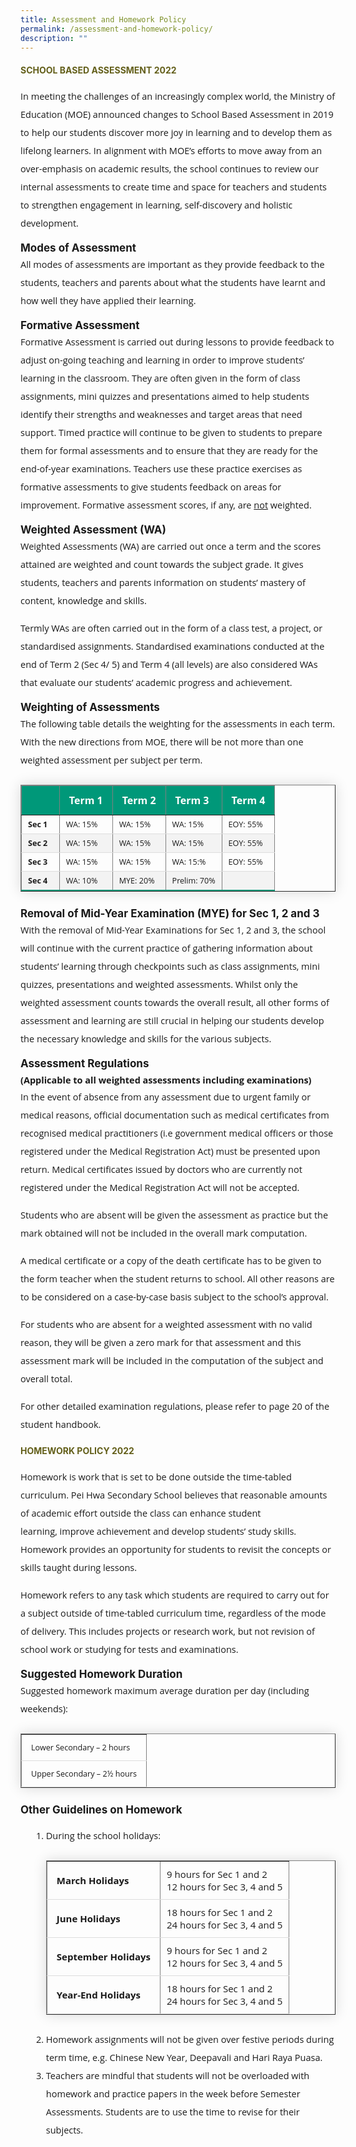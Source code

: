 ```yaml
---
title: Assessment and Homework Policy
permalink: /assessment-and-homework-policy/
description: ""
---
```

<h4 style="color:#635f1a;font-weight:bold">SCHOOL BASED ASSESSMENT 2022</h4>

<p style="font-size:14.5px; line-height:2;margin-top:15px; font-family:Open Sans">In meeting the challenges of an increasingly complex world, the Ministry of Education (MOE) announced changes to School Based Assessment in 2019 to help our students discover more joy in learning and to develop them as lifelong learners. In alignment with MOE’s efforts to move away from an over-emphasis on academic results, the school continues to review our internal assessments to create time and space for teachers and students to strengthen engagement in learning, self-discovery and holistic development.</p>

<p style="margin-top:15px;font-size:17px;"><strong>Modes of Assessment</strong></p>

<p style="font-size:14.5px; line-height:2;margin:-15px 0 13px 0px;font-family:Open Sans;">All modes of assessments are important as they provide feedback to the students, teachers and parents about what the students have learnt and how well they have applied their learning.</p>

<p style="margin-top:15px;font-size:17px;"><strong>Formative Assessment</strong></p>

<p style="font-size:14.5px; line-height:2;margin:-15px 0 13px 0px;font-family:Open Sans;">Formative Assessment is carried out during lessons to provide feedback to adjust on-going teaching and learning in order to improve students’ learning in the classroom. They are often given in the form of class assignments, mini quizzes and presentations aimed to help students identify their strengths and weaknesses and target areas that need support. Timed practice will continue to be given to students to prepare them for formal assessments and to ensure that they are ready for the end-of-year examinations. Teachers use these practice exercises as formative assessments to give students feedback on areas for improvement. Formative assessment scores, if any, are&nbsp;<u>not</u>&nbsp;weighted.</p>

<p style="margin-top:15px;font-size:17px;"><strong>Weighted Assessment (WA)</strong></p>

<p style="font-size:14.5px; line-height:2;margin:-15px 0 13px 0px;font-family:Open Sans;">Weighted Assessments (WA) are carried out once a term and the scores attained are weighted and count towards the subject grade. It gives students, teachers and parents information on students’ mastery of content, knowledge and skills.</p>

<p style="margin-top:15px;font-size:14.5px; line-height:2;font-family:Open Sans;">Termly WAs are often carried out in the form of a class test, a project, or standardised assignments. Standardised examinations conducted at the end of Term 2 (Sec 4/ 5) and Term 4 (all levels) are also considered WAs that evaluate our students’ academic progress and achievement.</p>

<p style="margin-top:15px;font-size:17px;"><strong>Weighting of Assessments</strong></p>

<p style="font-size:14.5px; line-height:2;margin:-15px 0 13px 0px;font-family:Open Sans;">The following table details the weighting for the assessments in each term. With the new directions from MOE, there will be not more than one weighted assessment per subject per term.</p>


<table border="1" style="border-collapse: collapse;margin: 25px 0;font-size: 0.9em;font-family: sans-serif;min-width: 400px; box-shadow: 0 0 20px rgba(0, 0, 0, 0.15);">
	
<thead style="background-color: #009879; font-weight: bold; font-size: 16px;">
		<tr>
			<td style="text-align:left;color:white;padding:12px 15px;font-family:Open Sans; width:15%;">&nbsp;</td>
			<td style="text-align:left;color:white;padding:12px 15px;font-family:Open Sans;">Term 1</td>
			<td style="text-align:left;color:white;padding:12px 15px;font-family:Open Sans;">Term 2</td>
			<td style="text-align:left;color:white;padding:12px 15px;font-family:Open Sans;">Term 3</td>
			<td style="text-align:left;color:white;padding:12px 15px;font-family:Open Sans;">Term 4</td>
		</tr>
	</thead>

	
<tbody>
<tr style="border-bottom: 1px solid #dddddd;">
<td style="padding: 6px 10px;font-family:Open Sans;"><strong>Sec 1</strong></td>
<td style="padding: 6px 10px; font-family:Open Sans;">WA: 15%</td>
<td style="padding: 6px 10px;font-family:Open Sans;">WA: 15%</td>
<td style="padding: 6px 10px;font-family:Open Sans;">WA: 15%</td>
<td style="padding: 6px 10px;font-family:Open Sans;">EOY: 55%</td>
</tr>
	
<tr style ="background-color: #f3f3f3;border-bottom: 1px solid #dddddd;">
<td style="padding: 6px 10px;font-family:Open Sans;"><strong>Sec 2</strong></td>
<td style="padding: 6px 10px;font-family:Open Sans;">WA: 15%</td>
<td style="padding: 6px 10px;font-family:Open Sans;">WA: 15%</td>
<td style="padding: 6px 10px;font-family:Open Sans;">WA: 15%</td>
<td style="padding: 6px 10px;font-family:Open Sans;">EOY: 55%</td>
</tr>
															
<tr style="border-bottom: 1px solid #dddddd;">
<td style="padding: 6px 10px;font-family:Open Sans;"><strong>Sec 3</strong></td>
<td style="padding: 6px 10px;font-family:Open Sans;">WA: 15%</td>
<td style="padding: 6px 10px;font-family:Open Sans;">WA: 15%</td>
<td style="padding: 6px 10px;font-family:Open Sans;">WA: 15:%</td>
<td style="padding: 6px 10px;font-family:Open Sans;">EOY: 55%</td>
</tr>
															
<tr style="border-bottom: 2px solid #009879;     background-color: #f3f3f3;">
<td style="padding: 6px 10px;font-family:Open Sans;"><strong>Sec 4</strong></td>
<td style="padding: 6px 10px;font-family:Open Sans;">WA: 10%</td>
<td style="padding: 6px 10px;font-family:Open Sans;">MYE: 20%</td>
<td style="padding: 6px 10px;font-family:Open Sans;">Prelim: 70%</td>
<td style="padding: 6px 10px;font-family:Open Sans;">&nbsp;</td>
</tr>
	
</tbody>
</table>

<p style="margin-top:15px;font-size:17px;"><strong>Removal of Mid-Year Examination (MYE) for Sec 1, 2 and 3</strong></p>

<p style="font-size:14.5px; line-height:2;margin:-15px 0 13px 0px;font-family:Open Sans;">With the removal of Mid-Year Examinations for Sec 1, 2 and 3, the school will continue with the current practice of gathering information about students’ learning through checkpoints such as class assignments, mini quizzes, presentations&nbsp;and weighted assessments. Whilst only the weighted assessment counts towards the overall result, all other forms of assessment and learning are still crucial in helping our students develop the necessary knowledge and skills for the various subjects.</p>

<p style="margin-top:15px;font-size:17px;"><strong>Assessment Regulations&nbsp;</strong></p>

<p style="font-size:14.5px; line-height:2;margin:-15px 0 13px 0px;font-family:Open Sans;"><strong>(Applicable to all weighted assessments including examinations)&nbsp;</strong></p>

<p style="font-size:14.5px; line-height:2;margin:-15px 0 13px 0px;font-family:Open Sans;">In the event of absence from any assessment due to urgent family or medical reasons, official documentation such as medical certificates from recognised medical practitioners (i.e government medical officers or those registered under the Medical Registration Act) must be presented upon return. Medical certificates issued by doctors who are currently not registered under the Medical Registration Act will not be accepted.&nbsp;</p>

<p style="margin-top:15px;font-size:14.5px; line-height:2;font-family:Open Sans;">Students who are absent will be given the assessment as practice but the mark obtained will not be included in the overall mark computation.</p>

<p style="margin-top:15px;font-size:14.5px; line-height:2;font-family:Open Sans;">A medical certificate or a copy of the death certificate has to be given to the form teacher when the student returns to school. All other reasons are to be considered on a case-by-case basis subject to the school’s approval.</p>

<p style="margin-top:15px;font-size:14.5px; line-height:2;font-family:Open Sans;">For students who are absent for a weighted assessment with no valid reason, they will be given a zero mark for that assessment and this assessment mark will be included in the computation of the subject and overall total.&nbsp;</p>

<p style="margin-top:15px;font-size:14.5px; line-height:2;font-family:Open Sans;">For other detailed examination regulations, please refer to page 20 of the student handbook.</p>

<h4 style="color:#635f1a;font-weight:bold">HOMEWORK POLICY 2022</h4>

<p style="font-size:14.5px; line-height:2;margin-top:15px; font-family:Open Sans">Homework is work that is set to be done outside the time-tabled curriculum. Pei Hwa Secondary School believes that&nbsp;reasonable amounts of academic effort outside the class can enhance student learning,&nbsp;improve achievement&nbsp;and&nbsp;develop students’ study skills. Homework provides an opportunity for students to revisit the concepts or skills taught during lessons.&nbsp;</p>

<p style="margin-top:15px;font-size:14.5px; line-height:2;font-family:Open Sans;">Homework refers to any task which students are required to carry out for a subject outside of time-tabled curriculum time, regardless of the mode of delivery. This includes projects or research work, but not revision of school work or studying for tests and examinations.</p>

<p style="margin-top:15px;font-size:17px;"><strong>Suggested Homework Duration</strong></p>

<p style="font-size:14.5px; line-height:2;margin:-15px 0 13px 0px;font-family:Open Sans;">Suggested homework maximum average duration per day (including weekends):</p>

<table border="1" style="border-collapse: collapse;margin: 25px 0;font-size: 0.9em;font-family: sans-serif;min-width: 400px; box-shadow: 0 0 20px rgba(0, 0, 0, 0.15);">

<tbody>
<tr style="border-bottom: 1px solid #dddddd;">
<td style="padding: 12px 15px; font-family:Open Sans;">Lower Secondary&nbsp;– 2&nbsp;hours</td>
</tr>
															
<tr style="border-bottom: 1px solid #dddddd; ">
<td style="padding: 12px 15px;font-family:Open Sans;">Upper Secondary&nbsp;– 2½ hours</td>
</tr>
	
</tbody>
</table>

<p style="margin-top:15px;font-size:17px;"><strong>Other Guidelines on Homework</strong></p>
<ol style="margin-top:5px;">
<li aria-level="1" style="font-size:14.5px; line-height:2;margin-left:17px;font-family:Open Sans;">During the school holidays:

<table border="1" style="border-collapse: collapse;margin: 25px 0;font-size: 0.9em;font-family: sans-serif;min-width: 400px; box-shadow: 0 0 20px rgba(0, 0, 0, 0.15);">
	
<tbody>
<tr style="border-bottom: 1px solid #dddddd;">
<td style="padding: 20px 15px; font-size:15px; font-family:Open Sans;"><strong>March Holidays</strong></td>
<td style="padding: 6px 10px;font-size:15px;font-family:Open Sans;">9 hours for Sec 1 and 2 <br>12 hours for Sec 3, 4 and 5</td>
</tr>
	
<tr style="border-bottom: 1px solid #dddddd;">
<td style="padding: 20px 15px;font-size:15px;font-family:Open Sans;"><strong>June Holidays</strong></td>
<td style="padding: 6px 10px;font-size:15px;font-family:Open Sans;">18 hours for Sec 1 and 2 <br>24 hours for Sec 3, 4 and 5</td>
</tr>
	
<tr style="border-bottom: 1px solid #dddddd;">
<td style="padding: 20px 15px;font-size:15px;font-family:Open Sans;"><strong>September Holidays</strong></td>
<td style="padding: 6px 10px;font-size:15px;font-family:Open Sans;">9 hours for Sec 1 and 2 <br>12 hours for Sec 3, 4 and 5</td>
</tr>

<tr style="border-bottom: 1px solid #dddddd;">
<td style="padding: 20px 15px;font-size:15px;font-family:Open Sans;"><strong>Year-End Holidays</strong></td>
<td style="padding: 6px 10px;font-size:15px;font-family:Open Sans;">18 hours for Sec 1 and 2 <br>24 hours for Sec 3, 4 and 5</td>
</tr>
	
</tbody>
</table>
</li>
<li style="font-size:14.5px; line-height:2;margin-left:17px;font-family:Open Sans;">Homework assignments will not be given over festive periods during term time, e.g. Chinese New Year, Deepavali and Hari Raya Puasa.</li>
<li style="font-size:14.5px; line-height:2;margin-left:17px;font-family:Open Sans;">Teachers are mindful that students will not be overloaded with homework and practice papers in the week before Semester Assessments. Students are to use the time to revise for their subjects.</li>
</ol>